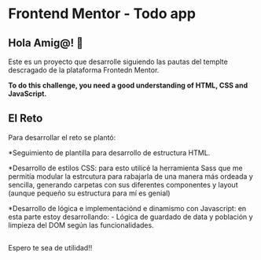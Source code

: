 # Frontend Mentor - Todo app

## Hola Amig@! 👋

Este es un proyecto que desarrolle siguiendo las pautas del templte descragado de la plataforma Frontedn Mentor.

**To do this challenge, you need a good understanding of HTML, CSS and JavaScript.**

## El Reto

Para desarrollar el reto se plantó:

\*Seguimiento de plantilla para desarrollo de estructura HTML.

\*Desarrollo de estilos CSS: para esto utilicé la herramienta Sass que me permitía modular la estrcutura para rabajarla de una manera más ordeada y sencilla, generando carpetas con sus diferentes componentes y layout (aunque pequeño su estructura para mí es genial)

\*Desarrollo de lógica e implementaciónd e dinamismo con Javascript: en esta parte estoy desarrollando: - Lógica de guardado de data y población y limpieza del DOM según las funcionalidades.

##

Espero te sea de utilidad!!
